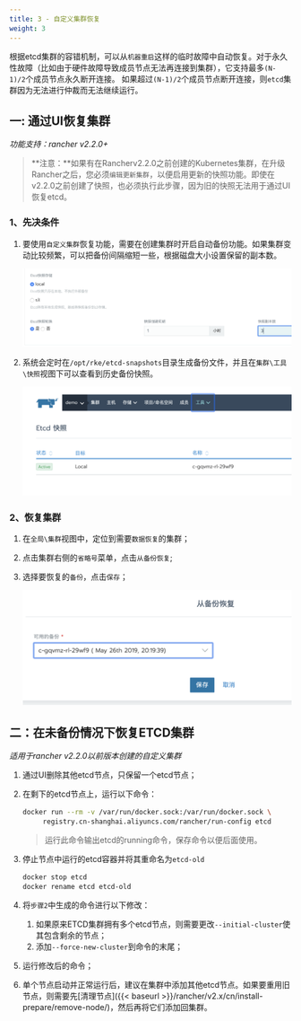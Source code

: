 ```yaml
---
title: 3 - 自定义集群恢复
weight: 3
---
```


根据etcd集群的容错机制，可以从`机器重启`这样的临时故障中自动恢复。对于永久性故障（比如由于硬件故障导致成员节点无法再连接到集群），它支持最多`(N-1)/2`个成员节点永久断开连接。 如果超过`(N-1)/2`个成员节点断开连接，则`etcd`集群因为无法进行仲裁而无法继续运行。

## 一: 通过UI恢复集群

_功能支持：rancher v2.2.0+_

> **注意：**如果有在Rancherv2.2.0之前创建的Kubernetes集群，在升级Rancher之后，您必须`编辑更新集群`，以便启用更新的快照功能。即使在v2.2.0之前创建了快照，也必须执行此步骤，因为旧的快照无法用于通过UI恢复etcd。

### 1、先决条件

1. 要使用`自定义集群`恢复功能，需要在创建集群时开启自动备份功能。如果集群变动比较频繁，可以把备份间隔缩短一些，根据磁盘大小设置保留的副本数。

    ![image-20190526181815439](assets/image-20190526181815439.png)

1. 系统会定时在`/opt/rke/etcd-snapshots`目录生成备份文件，并且在`集群\工具\快照`视图下可以查看到历史备份快照。

    ![image-20190526202210288](assets/image-20190526202210288.png)

### 2、恢复集群

1. 在`全局\集群`视图中，定位到需要`数据恢复`的集群；

1. 点击集群右侧的`省略号`菜单，点击`从备份恢复`;

1. 选择要恢复的`备份`，点击`保存`；

    ![image-20190526204212567](assets/image-20190526204212567.png)

## 二：在未备份情况下恢复ETCD集群

_适用于rancher v2.2.0以前版本创建的自定义集群_

1. 通过UI删除其他etcd节点，只保留一个etcd节点；

1. 在剩下的etcd节点上，运行以下命令：

    ```bash
    docker run --rm -v /var/run/docker.sock:/var/run/docker.sock \
         registry.cn-shanghai.aliyuncs.com/rancher/run-config etcd
    ```

    > 运行此命令输出etcd的running命令，保存命令以便后面使用。

1. 停止节点中运行的etcd容器并将其重命名为`etcd-old`

    ```bash
    docker stop etcd
    docker rename etcd etcd-old
    ```

1. 将`步骤2`中生成的命令进行以下修改：

    1. 如果原来ETCD集群拥有多个etcd节点，则需要更改`--initial-cluster`使其包含剩余的节点；
    1. 添加`--force-new-cluster`到命令的末尾；

1. 运行修改后的命令；

1. 单个节点启动并正常运行后，建议在集群中添加其他etcd节点。如果要重用旧节点，则需要先[清理节点]({{< baseurl >}}/rancher/v2.x/cn/install-prepare/remove-node/)，然后再将它们添加回集群。